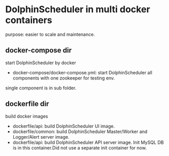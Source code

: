 # DolphinScheduler in multi docker containers
purpose: easier to scale and maintenance.

## docker-compose dir
start DolphinScheduler by docker
- docker-compose/docker-compose.yml: start DolphinScheduler all components with one zookeeper for testing env.

single component is in sub folder.

## dockerfile dir
build docker images
- dockerfile/api: build DolphinScheduler UI image.
- dockerfile/common: build DolphinScheduler Master/Worker and Logger/Alert server image.
- dockerfile/api: build DolphinScheduler API server image. 
Init MySQL DB is in this container.Did not use a separate init container for now.
